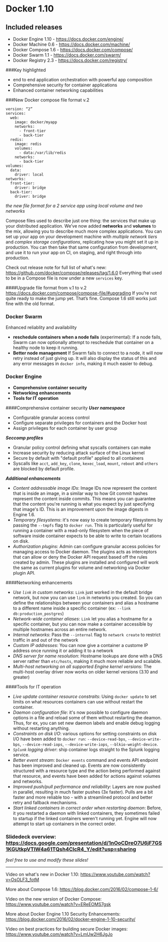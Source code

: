 # Docker 1.10

## Included releases
- Docker Engine 1.10 - https://docs.docker.com/engine/
- Docker Machine 0.6 - https://docs.docker.com/machine/
- Docker Compose 1.6 - https://docs.docker.com/compose/
- Docker Swarm 1.1 - https://docs.docker.com/swarm/
- Docker Registry 2.3 - https://docs.docker.com/registry/

###Key highlighted
- end to end application orchestration with powerful app composition
- Comprehensive security for container applications
- Enhanced container networking capabilities

###New Docker compose file format v.2
```
version: “2”
services:
  web:
    image: docker/myapp 
    networks:
      - front-tier
      - back-tier
  redis:
    image: redis
    volumes:
      - data:/var/lib/redis
    networks:
      - back-tier
volumes:
  data:
    driver: local
networks:
  front-tier:
    driver: bridge
  back-tier:
    driver: bridge
```
*the new file format for a 2 service app using local volume and two networks*

Compose files used to describe just one thing: the services that make up your distributed application. We’ve now added **networks** and **volumes** to the mix, allowing you to describe much more complex applications. You can set up your app on your development machine with *multiple network tiers* and *complex storage configurations*, replicating how you might set it up in production. You can then take that same configuration from development, and use it to run your app on CI, on staging, and right through into production.

Check out release note for full list of what's new: https://github.com/docker/compose/releases/tag/1.6.0
Everything that used to be in a Compose file is now under a new `services` key.

####Upgrade file format from v.1 to v.2
https://docs.docker.com/compose/compose-file/#upgrading
If you’re not quite ready to make the jump yet. That’s fine. Compose 1.6 still works just fine with the old format.

### Docker Swarm
Enhanced reliablity and availability
- **reschedule containers when a node fails** (experimental): If a node fails, Swarm can now optionally attempt to reschedule that container on a healthy node to keep it running.
- **Better node management** If Swarm fails to connect to a node, it will now retry instead of just giving up. It will also display the status of this and any error messages in `docker info`, making it much easier to debug.  

### Docker Engine
- **Comprehensive container security**
- **Networking enhancements**
- **Tools for IT operation**

####Comprehensive container security
***User namespace***
- Configurable granular access control
- Configure separate privileges for containers and the Docker host
- Assign privileges for each container by user group

***Seccomp profiles***
- Granular policy control defining what syscalls containers can make
- Increase security by reducing attack surface of the Linux kernel
- Secure by default with "default profile" applied to all containers
- Syscalls like `acct`, `add_key`, `clone`, `kexec_load`, `mount`, `reboot` and `others` are blocked by default profile.
 
***Additional enhancements***
- *Content addressable image IDs*: Image IDs now represent the content that is inside an image, in a similar way to how Git commit hashes represent the content inside commits. This means you can guarantee that the content you're running is what you expect by just specifying that image's ID. This is an improvement upon the image digests in Engine 1.6.
- *Temporary filesystems*: it's now easy to create temporary filesystems by passing the `--tmpfs` flag to `docker run`. This is particularly useful for running a container with a read-only filesystem when the piece of software inside container expects to be able to write to certain locations on disk.
- *Authorization plugins*: Admin can configure granular access policies for managing access to Docker daemon. The plugins acts as interceptors that can allow or deny the Docker API request based off the rules created by admin. These plugins are installed and configured will work the same as current plugins for volume and networking via Docker plugin API.
 
####Networking enhancements
- *Use `link` in custom networks*: `Link` just worked in the default bridge network, but now you can use `link` in networks you created. So you can define the relationships between your containers and alias a hostname to a different name inside a specific container (ex: `--link db:production_postgres`)
- *Network-wide container aliases*: `Link` let you alias a hostname for a specific container, but you can now make a container accessible by multiple hostnames across an entire network.
- *Internal networks*: Pass the `--internal` flag to `network create` to restrict traffic in and out of the network
- *Custom IP addresses*: You can now give a container a custome IP address once running it or adding it to a network
- *DNS server for name resolution*: Hostname lookups are done with a DNS server rather than `etc/hosts`, making it much more reliable and scalable.
- *Multi-host networking on all supported Engine kernel versions*: The multi-host overlay driver now works on older kernel versions (3.10 and greater)

####Tools for IT operation
- *Live update container resource constraits*: Using `docker update` to set limits on what resources containers can use without restart the container.
- *Daemon configuration file*: it's now possible to configure daemon options in a file and reload some of them without restarting the deamon. Thus, for ex, you can set new daemon labels and enable debug logging without restarting anything.
- *Constraints on disk I/O*: various options for setting constraints on disk I/O have been added to `docker run`: `--device-read-bps`, `--device-write-bps`, `--device-read-iops`, `--device-write-iops`, `--blkio-weight-device`.
- *`Splunk` logging driver*: ship container logs straight to the Splunk logging service.
- *Better event stream*: `Docker events` command and events API endpoint has been improved and cleaned up. Events are now consistently structured with a resource type and the action being performed against that resource, and events have been added for actions against volumes and networks.
- *Improved push/pull performance and reliability*: Layers are now pushed in parallel, resulting in much faster pushes (3x faster). Pulls are a bit faster and more reliable too - with a streamlined protocol and better retry and fallback mechanisms.
- *Start linked containers in correct order when restarting daemon*: Before, it you restarted a daemon with linked containers, they sometimes failed to startup if the linked containers weren't running yet. Engine will now attempt to start up containers in the correct order.

### Slidedeck overview: https://docs.google.com/presentation/d/1nOoCDreO7U6jF7GS1KGUtkpVTlW4a61TQsh4ClcR4_Y/edit?usp=sharing
*feel free to use and modify these slides!*


---


Video on what's new in Docker 1.10: https://www.youtube.com/watch?v=OsOLF3_fotM


More about Compose 1.6: https://blog.docker.com/2016/02/compose-1-6/


Video on the new version of Docker Compose: https://www.youtube.com/watch?v=EReEOMS7gsk


More about Docker Engine 1.10 Security Enhancements: https://blog.docker.com/2016/02/docker-engine-1-10-security/


Video on best practices for building secure Docker images: https://www.youtube.com/watch?v=LmUw2H6JgJo
